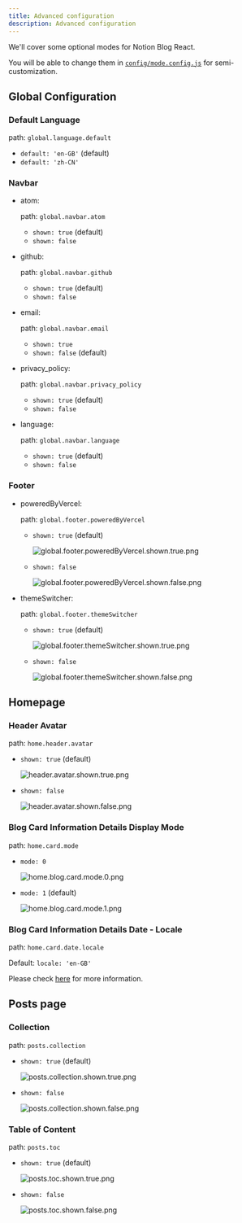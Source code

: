 ```yaml
---
title: Advanced configuration
description: Advanced configuration
---
```


We'll cover some optional modes for Notion Blog React.

You will be able to change them in [`config/mode.config.js`](https://github.com/okisdev/Notion-Blog-React/blob/main/config/mode.config.js) for semi-customization.

## Global Configuration

### Default Language

path: `global.language.default`

- `default: 'en-GB'` (default)
- `default: 'zh-CN'`

### Navbar

- atom:

  path: `global.navbar.atom`

  - `shown: true` (default)
  - `shown: false`

- github:

  path: `global.navbar.github`

  - `shown: true` (default)
  - `shown: false`

- email:

  path: `global.navbar.email`

  - `shown: true`
  - `shown: false` (default)

- privacy_policy:

  path: `global.navbar.privacy_policy`

  - `shown: true` (default)
  - `shown: false`

- language:

  path: `global.navbar.language`

  - `shown: true` (default)
  - `shown: false`

### Footer

- poweredByVercel:

  path: `global.footer.poweredByVercel`

  - `shown: true` (default)

    ![global.footer.poweredByVercel.shown.true.png](./assets/advanced-configuration/global.footer.poweredByVercel.shown.true.png)

  - `shown: false`

    ![global.footer.poweredByVercel.shown.false.png](./assets/advanced-configuration/global.footer.poweredByVercel.shown.false.png)

- themeSwitcher:

  path: `global.footer.themeSwitcher`

  - `shown: true` (default)

    ![global.footer.themeSwitcher.shown.true.png](./assets/advanced-configuration/global.footer.themeSwitcher.shown.true.png)

  - `shown: false`

    ![global.footer.themeSwitcher.shown.false.png](./assets/advanced-configuration/global.footer.themeSwitcher.shown.false.png)

## Homepage

### Header Avatar

path: `home.header.avatar`

- `shown: true` (default)

  ![header.avatar.shown.true.png](./assets/advanced-configuration/header.avatar.shown.true.png)

- `shown: false`

  ![header.avatar.shown.false.png](./assets/advanced-configuration/header.avatar.shown.false.png)

### Blog Card Information Details Display Mode

path: `home.card.mode`

- `mode: 0`

  ![home.blog.card.mode.0.png](./assets/advanced-configuration/home.blog.card.mode.0.png)

- `mode: 1` (default)

  ![home.blog.card.mode.1.png](./assets/advanced-configuration/home.blog.card.mode.1.png)

### Blog Card Information Details Date - Locale

path: `home.card.date.locale`

Default: `locale: 'en-GB'`

Please check [here](https://developer.mozilla.org/en-US/docs/Web/JavaScript/Reference/Global_Objects/Date/toLocaleDateString) for more information.

## Posts page

### Collection

path: `posts.collection`

- `shown: true` (default)

  ![posts.collection.shown.true.png](./assets/advanced-configuration/posts.collection.shown.true.png)

- `shown: false`

  ![posts.collection.shown.false.png](./assets/advanced-configuration/posts.collection.shown.false.png)

### Table of Content

path: `posts.toc`

- `shown: true` (default)

  ![posts.toc.shown.true.png](./assets/advanced-configuration/posts.toc.shown.true.png)

- `shown: false`

  ![posts.toc.shown.false.png](./assets/advanced-configuration/posts.toc.shown.false.png)
